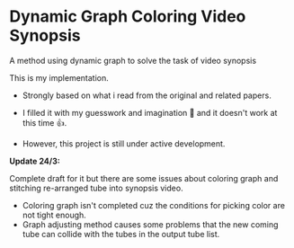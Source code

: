 # Dynamic Graph Coloring Video Synopsis
A method using dynamic graph to solve the task of video synopsis

This is my implementation. 
- Strongly based on what i read from the original and related papers. 

- I filled it with my guesswork and imagination :woozy_face: and it doesn't work at this time :+1:.

- However, this project is still under active development.   

**Update 24/3:**

Complete draft for it but there are some issues about coloring graph and stitching re-arranged tube into synopsis video.
- Coloring graph isn't completed cuz the conditions for picking color are not tight enough.
- Graph adjusting method causes some problems that the new coming tube can collide with the tubes in the output tube list. 

